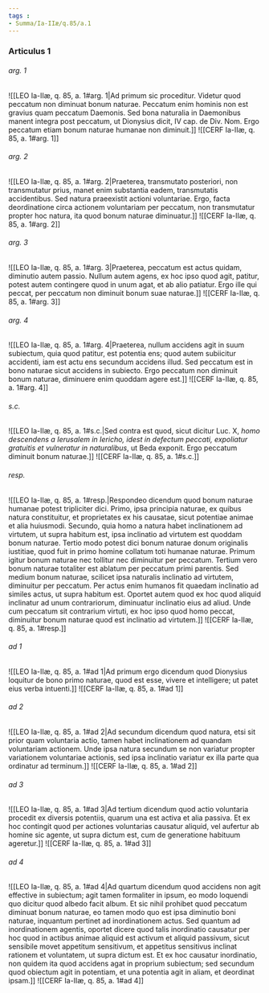 ```yaml
---
tags : 
- Summa/Ia-IIæ/q.85/a.1
---
```


### Articulus 1

###### arg. 1
![[LEO Ia-IIæ, q. 85, a. 1#arg. 1|Ad primum sic proceditur. Videtur quod peccatum non diminuat bonum naturae. Peccatum enim hominis non est gravius quam peccatum Daemonis. Sed bona naturalia in Daemonibus manent integra post peccatum, ut Dionysius dicit, IV cap. de Div. Nom. Ergo peccatum etiam bonum naturae humanae non diminuit.]]
![[CERF Ia-IIæ, q. 85, a. 1#arg. 1]]

###### arg. 2
![[LEO Ia-IIæ, q. 85, a. 1#arg. 2|Praeterea, transmutato posteriori, non transmutatur prius, manet enim substantia eadem, transmutatis accidentibus. Sed natura praeexistit actioni voluntariae. Ergo, facta deordinatione circa actionem voluntariam per peccatum, non transmutatur propter hoc natura, ita quod bonum naturae diminuatur.]]
![[CERF Ia-IIæ, q. 85, a. 1#arg. 2]]

###### arg. 3
![[LEO Ia-IIæ, q. 85, a. 1#arg. 3|Praeterea, peccatum est actus quidam, diminutio autem passio. Nullum autem agens, ex hoc ipso quod agit, patitur, potest autem contingere quod in unum agat, et ab alio patiatur. Ergo ille qui peccat, per peccatum non diminuit bonum suae naturae.]]
![[CERF Ia-IIæ, q. 85, a. 1#arg. 3]]

###### arg. 4
![[LEO Ia-IIæ, q. 85, a. 1#arg. 4|Praeterea, nullum accidens agit in suum subiectum, quia quod patitur, est potentia ens; quod autem subiicitur accidenti, iam est actu ens secundum accidens illud. Sed peccatum est in bono naturae sicut accidens in subiecto. Ergo peccatum non diminuit bonum naturae, diminuere enim quoddam agere est.]]
![[CERF Ia-IIæ, q. 85, a. 1#arg. 4]]

###### s.c.
![[LEO Ia-IIæ, q. 85, a. 1#s.c.|Sed contra est quod, sicut dicitur Luc. X, *homo descendens a Ierusalem in Iericho, idest in defectum peccati, expoliatur gratuitis et vulneratur in naturalibus*, ut Beda exponit. Ergo peccatum diminuit bonum naturae.]]
![[CERF Ia-IIæ, q. 85, a. 1#s.c.]]

###### resp.
![[LEO Ia-IIæ, q. 85, a. 1#resp.|Respondeo dicendum quod bonum naturae humanae potest tripliciter dici. Primo, ipsa principia naturae, ex quibus natura constituitur, et proprietates ex his causatae, sicut potentiae animae et alia huiusmodi. Secundo, quia homo a natura habet inclinationem ad virtutem, ut supra habitum est, ipsa inclinatio ad virtutem est quoddam bonum naturae. Tertio modo potest dici bonum naturae donum originalis iustitiae, quod fuit in primo homine collatum toti humanae naturae. Primum igitur bonum naturae nec tollitur nec diminuitur per peccatum. Tertium vero bonum naturae totaliter est ablatum per peccatum primi parentis. Sed medium bonum naturae, scilicet ipsa naturalis inclinatio ad virtutem, diminuitur per peccatum. Per actus enim humanos fit quaedam inclinatio ad similes actus, ut supra habitum est. Oportet autem quod ex hoc quod aliquid inclinatur ad unum contrariorum, diminuatur inclinatio eius ad aliud. Unde cum peccatum sit contrarium virtuti, ex hoc ipso quod homo peccat, diminuitur bonum naturae quod est inclinatio ad virtutem.]]
![[CERF Ia-IIæ, q. 85, a. 1#resp.]]

###### ad 1
![[LEO Ia-IIæ, q. 85, a. 1#ad 1|Ad primum ergo dicendum quod Dionysius loquitur de bono primo naturae, quod est esse, vivere et intelligere; ut patet eius verba intuenti.]]
![[CERF Ia-IIæ, q. 85, a. 1#ad 1]]

###### ad 2
![[LEO Ia-IIæ, q. 85, a. 1#ad 2|Ad secundum dicendum quod natura, etsi sit prior quam voluntaria actio, tamen habet inclinationem ad quandam voluntariam actionem. Unde ipsa natura secundum se non variatur propter variationem voluntariae actionis, sed ipsa inclinatio variatur ex illa parte qua ordinatur ad terminum.]]
![[CERF Ia-IIæ, q. 85, a. 1#ad 2]]

###### ad 3
![[LEO Ia-IIæ, q. 85, a. 1#ad 3|Ad tertium dicendum quod actio voluntaria procedit ex diversis potentiis, quarum una est activa et alia passiva. Et ex hoc contingit quod per actiones voluntarias causatur aliquid, vel aufertur ab homine sic agente, ut supra dictum est, cum de generatione habituum ageretur.]]
![[CERF Ia-IIæ, q. 85, a. 1#ad 3]]

###### ad 4
![[LEO Ia-IIæ, q. 85, a. 1#ad 4|Ad quartum dicendum quod accidens non agit effective in subiectum; agit tamen formaliter in ipsum, eo modo loquendi quo dicitur quod albedo facit album. Et sic nihil prohibet quod peccatum diminuat bonum naturae, eo tamen modo quo est ipsa diminutio boni naturae, inquantum pertinet ad inordinationem actus. Sed quantum ad inordinationem agentis, oportet dicere quod talis inordinatio causatur per hoc quod in actibus animae aliquid est activum et aliquid passivum, sicut sensibile movet appetitum sensitivum, et appetitus sensitivus inclinat rationem et voluntatem, ut supra dictum est. Et ex hoc causatur inordinatio, non quidem ita quod accidens agat in proprium subiectum; sed secundum quod obiectum agit in potentiam, et una potentia agit in aliam, et deordinat ipsam.]]
![[CERF Ia-IIæ, q. 85, a. 1#ad 4]]

